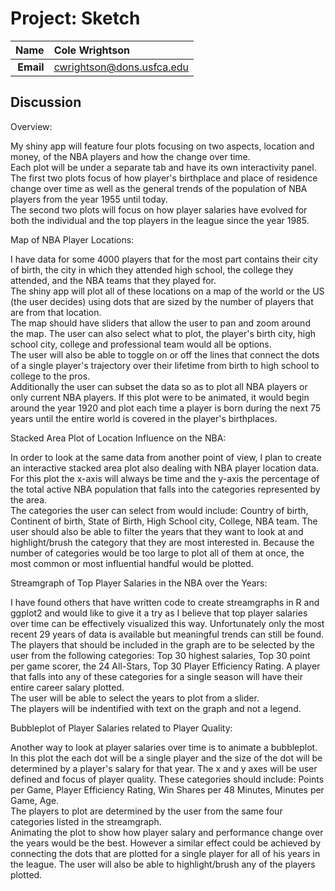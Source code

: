 Project: Sketch
==============================

| **Name**  | Cole Wrightson  |
|----------:|:-------------|
| **Email** | cwrightson@dons.usfca.edu |

## Discussion ##

Overview:  

My shiny app will feature four plots focusing on two aspects, location and money, of the NBA players and how the change over time.  
Each plot will be under a separate tab and have its own interactivity panel.  
The first two plots focus of how player's birthplace and place of residence change over time as well as the general trends of the population of NBA players from the year 1955 until today.  
The second two plots will focus on how player salaries have evolved for both the individual and the top players in the league since the year 1985. 

Map of NBA Player Locations:  
  
I have data for some 4000 players that for the most part contains their city of birth, the city in which they attended high school, the college they attended, and the NBA teams that they played for.  
The shiny app will plot all of these locations on a map of the world or the US (the user decides) using dots that are sized by the number of players that are from that location.  
The map should have sliders that allow the user to pan and zoom around the map.  The user can also select what to plot, the player's birth city, high school city, college and professional team would all be options.  
The user will also be able to toggle on or off the lines that connect the dots of a single player's trajectory over their lifetime from birth to high school to college to the pros.  
Additionally the user can subset the data so as to plot all NBA players or only current NBA players. 
If this plot were to be animated, it would begin around the year 1920 and plot each time a player is born during the next 75 years until the entire world is covered in the player's birthplaces.

Stacked Area Plot of Location Influence on the NBA:  
  
In order to look at the same data from another point of view, I plan to create an interactive stacked area plot also dealing with NBA player location data.  
For this plot the x-axis will always be time and the y-axis the percentage of the total active NBA population that falls into the categories represented by the area.   
The categories the user can select from would include: Country of birth, Continent of birth, State of Birth, High School city, College, NBA team. 
The user should also be able to filter the years that they want to look at and highlight/brush the category that they are most interested in.
Because the number of categories would be too large to plot all of them at once, the most common or most influential handful would be plotted.

Streamgraph of Top Player Salaries in the NBA over the Years:  
  
I have found others that have written code to create streamgraphs in R and ggplot2 and would like to give it a try as I believe that top player salaries over time can be effectively visualized this way.  Unfortunately only the most recent 29 years of data is available but meaningful trends can still be found. 
The players that should be included in the graph are to be selected by the user from the following categories: Top 30 highest salaries, Top 30 point per game scorer, the 24 All-Stars, Top 30 Player Efficiency Rating.  A player that falls into any of these categories for a single season will have their entire career salary plotted.  
The user will be able to select the years to plot from a slider.  
The players will be indentified with text on the graph and not a legend.
  
Bubbleplot of Player Salaries related to Player Quality:  
  
Another way to look at player salaries over time is to animate a bubbleplot.  
In this plot the each dot will be a single player and the size of the dot will be determined by a player's salary for that year. 
The x and y axes will be user defined and focus of player quality.  These categories should include: Points per Game, Player Efficiency Rating, Win Shares per 48 Minutes, Minutes per Game, Age.  
The players to plot are determined by the user from the same four categories listed in the streamgraph.  
Animating the plot to show how player salary and performance change over the years would be the best.  However a similar effect could be achieved by connecting the dots that are plotted for a single player for all of his years in the league.
The user will also be able to highlight/brush any of the players plotted.



